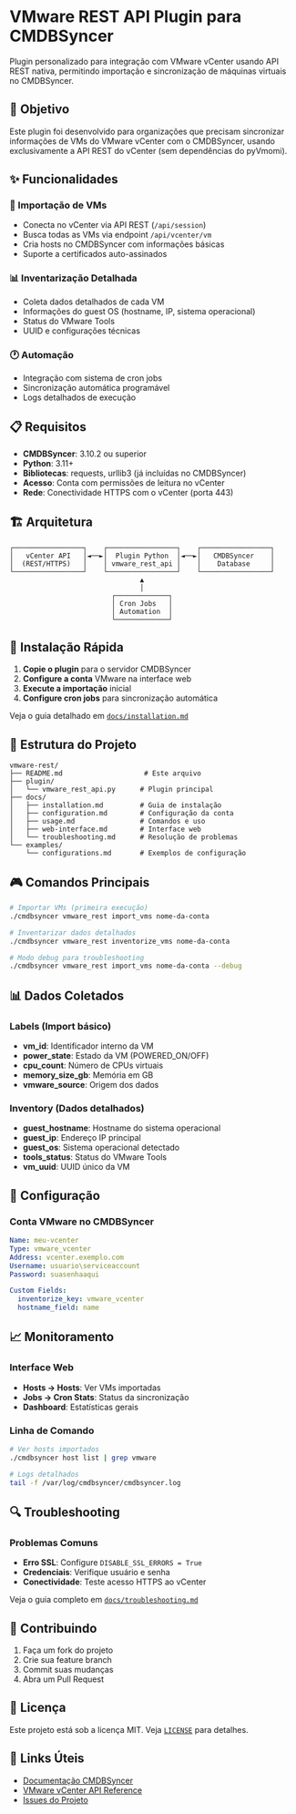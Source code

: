 # VMware REST API Plugin para CMDBSyncer

Plugin personalizado para integração com VMware vCenter usando API REST nativa, permitindo importação e sincronização de máquinas virtuais no CMDBSyncer.

## 🎯 Objetivo

Este plugin foi desenvolvido para organizações que precisam sincronizar informações de VMs do VMware vCenter com o CMDBSyncer, usando exclusivamente a API REST do vCenter (sem dependências do pyVmomi).

## ✨ Funcionalidades

### 🔄 Importação de VMs
- Conecta no vCenter via API REST (`/api/session`)
- Busca todas as VMs via endpoint `/api/vcenter/vm`
- Cria hosts no CMDBSyncer com informações básicas
- Suporte a certificados auto-assinados

### 📊 Inventarização Detalhada
- Coleta dados detalhados de cada VM
- Informações do guest OS (hostname, IP, sistema operacional)
- Status do VMware Tools
- UUID e configurações técnicas

### 🕐 Automação
- Integração com sistema de cron jobs
- Sincronização automática programável
- Logs detalhados de execução

## 📋 Requisitos

- **CMDBSyncer**: 3.10.2 ou superior
- **Python**: 3.11+
- **Bibliotecas**: requests, urllib3 (já incluídas no CMDBSyncer)
- **Acesso**: Conta com permissões de leitura no vCenter
- **Rede**: Conectividade HTTPS com o vCenter (porta 443)

## 🏗️ Arquitetura

```
┌─────────────────┐    ┌─────────────────┐    ┌─────────────────┐
│   vCenter API   │◄──►│  Plugin Python  │◄──►│   CMDBSyncer    │
│  (REST/HTTPS)   │    │ vmware_rest_api │    │    Database     │
└─────────────────┘    └─────────────────┘    └─────────────────┘
                                ▲
                                │
                         ┌─────────────┐
                         │ Cron Jobs   │
                         │ Automation  │
                         └─────────────┘
```

## 🚀 Instalação Rápida

1. **Copie o plugin** para o servidor CMDBSyncer
2. **Configure a conta** VMware na interface web
3. **Execute a importação** inicial
4. **Configure cron jobs** para sincronização automática

Veja o guia detalhado em [`docs/installation.md`](docs/installation.md)

## 📁 Estrutura do Projeto

```
vmware-rest/
├── README.md                    # Este arquivo
├── plugin/
│   └── vmware_rest_api.py      # Plugin principal
├── docs/
│   ├── installation.md         # Guia de instalação
│   ├── configuration.md        # Configuração da conta
│   ├── usage.md                # Comandos e uso
│   ├── web-interface.md        # Interface web
│   └── troubleshooting.md      # Resolução de problemas
└── examples/
    └── configurations.md       # Exemplos de configuração
```

## 🎮 Comandos Principais

```bash
# Importar VMs (primeira execução)
./cmdbsyncer vmware_rest import_vms nome-da-conta

# Inventarizar dados detalhados
./cmdbsyncer vmware_rest inventorize_vms nome-da-conta

# Modo debug para troubleshooting
./cmdbsyncer vmware_rest import_vms nome-da-conta --debug
```

## 📊 Dados Coletados

### Labels (Import básico)
- **vm_id**: Identificador interno da VM
- **power_state**: Estado da VM (POWERED_ON/OFF)
- **cpu_count**: Número de CPUs virtuais
- **memory_size_gb**: Memória em GB
- **vmware_source**: Origem dos dados

### Inventory (Dados detalhados)
- **guest_hostname**: Hostname do sistema operacional
- **guest_ip**: Endereço IP principal
- **guest_os**: Sistema operacional detectado
- **tools_status**: Status do VMware Tools
- **vm_uuid**: UUID único da VM

## 🔧 Configuração

### Conta VMware no CMDBSyncer

```yaml
Name: meu-vcenter
Type: vmware_vcenter
Address: vcenter.exemplo.com
Username: usuario\serviceaccount
Password: suasenhaaqui

Custom Fields:
  inventorize_key: vmware_vcenter
  hostname_field: name
```

## 📈 Monitoramento

### Interface Web
- **Hosts → Hosts**: Ver VMs importadas
- **Jobs → Cron Stats**: Status da sincronização
- **Dashboard**: Estatísticas gerais

### Linha de Comando
```bash
# Ver hosts importados
./cmdbsyncer host list | grep vmware

# Logs detalhados
tail -f /var/log/cmdbsyncer/cmdbsyncer.log
```

## 🔍 Troubleshooting

### Problemas Comuns
- **Erro SSL**: Configure `DISABLE_SSL_ERRORS = True`
- **Credenciais**: Verifique usuário e senha
- **Conectividade**: Teste acesso HTTPS ao vCenter

Veja o guia completo em [`docs/troubleshooting.md`](docs/troubleshooting.md)

## 🤝 Contribuindo

1. Faça um fork do projeto
2. Crie sua feature branch
3. Commit suas mudanças
4. Abra um Pull Request

## 📄 Licença

Este projeto está sob a licença MIT. Veja [`LICENSE`](../LICENSE) para detalhes.

## 🔗 Links Úteis

- [Documentação CMDBSyncer](https://docs.cmdbsyncer.de)
- [VMware vCenter API Reference](https://developer.vmware.com/apis/vsphere-automation/latest/)
- [Issues do Projeto](https://github.com/felipesoaresti/cmdbsyncer-plugins/issues)
